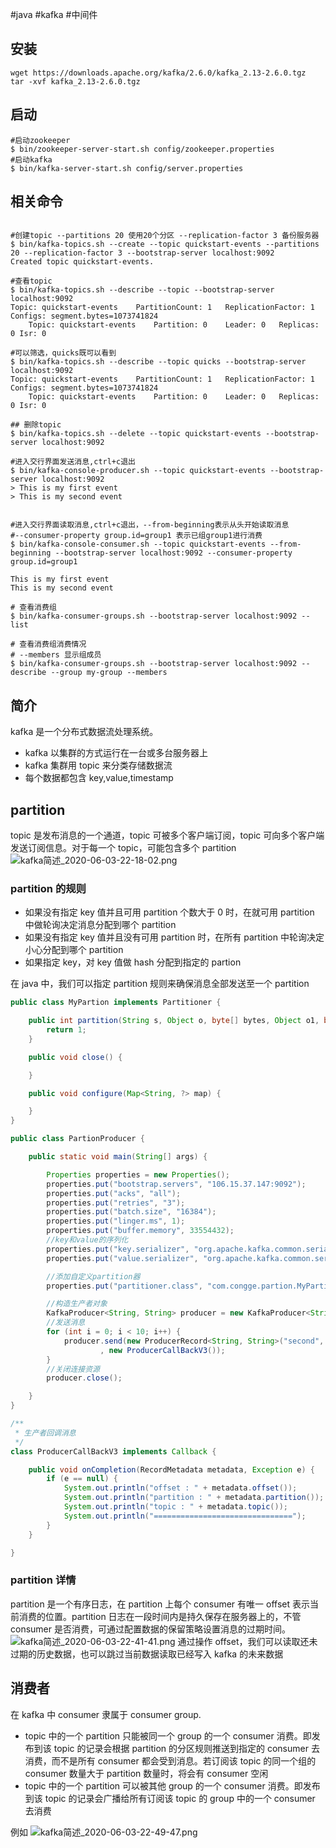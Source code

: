 #java #kafka #中间件

## 安装

```shell
wget https://downloads.apache.org/kafka/2.6.0/kafka_2.13-2.6.0.tgz
tar -xvf kafka_2.13-2.6.0.tgz
```

## 启动

```shell
#启动zookeeper
$ bin/zookeeper-server-start.sh config/zookeeper.properties
#启动kafka
$ bin/kafka-server-start.sh config/server.properties
```

## 相关命令

```shell

#创建topic --partitions 20 使用20个分区 --replication-factor 3 备份服务器
$ bin/kafka-topics.sh --create --topic quickstart-events --partitions 20 --replication-factor 3 --bootstrap-server localhost:9092
Created topic quickstart-events.

#查看topic
$ bin/kafka-topics.sh --describe --topic --bootstrap-server localhost:9092
Topic: quickstart-events    PartitionCount: 1   ReplicationFactor: 1    Configs: segment.bytes=1073741824
    Topic: quickstart-events    Partition: 0    Leader: 0   Replicas: 0 Isr: 0

#可以筛选，quicks既可以看到
$ bin/kafka-topics.sh --describe --topic quicks --bootstrap-server localhost:9092
Topic: quickstart-events    PartitionCount: 1   ReplicationFactor: 1    Configs: segment.bytes=1073741824
    Topic: quickstart-events    Partition: 0    Leader: 0   Replicas: 0 Isr: 0

## 删除topic
$ bin/kafka-topics.sh --delete --topic quickstart-events --bootstrap-server localhost:9092

#进入交行界面发送消息,ctrl+c退出
$ bin/kafka-console-producer.sh --topic quickstart-events --bootstrap-server localhost:9092
> This is my first event
> This is my second event


#进入交行界面读取消息,ctrl+c退出，--from-beginning表示从头开始读取消息
#--consumer-property group.id=group1 表示已组group1进行消费
$ bin/kafka-console-consumer.sh --topic quickstart-events --from-beginning --bootstrap-server localhost:9092 --consumer-property group.id=group1

This is my first event
This is my second event

# 查看消费组
$ bin/kafka-consumer-groups.sh --bootstrap-server localhost:9092 --list

# 查看消费组消费情况
# --members 显示组成员
$ bin/kafka-consumer-groups.sh --bootstrap-server localhost:9092 --describe --group my-group --members

```

## 简介

kafka 是一个分布式数据流处理系统。

- kafka 以集群的方式运行在一台或多台服务器上
- kafka 集群用 topic 来分类存储数据流
- 每个数据都包含 key,value,timestamp

## partition

topic 是发布消息的一个通道，topic 可被多个客户端订阅，topic 可向多个客户端发送订阅信息。对于每一个 topic，可能包含多个 partition
![kafka简述_2020-06-03-22-18-02.png](kafka简述_2020-06-03-22-18-02.png)

### partition 的规则

- 如果没有指定 key 值并且可用 partition 个数大于 0 时，在就可用 partition 中做轮询决定消息分配到哪个 partition
- 如果没有指定 key 值并且没有可用 partition 时，在所有 partition 中轮询决定小心分配到哪个 partition
- 如果指定 key，对 key 值做 hash 分配到指定的 partion

在 java 中，我们可以指定 partition 规则来确保消息全部发送至一个 partition

```java
public class MyPartion implements Partitioner {

    public int partition(String s, Object o, byte[] bytes, Object o1, byte[] bytes1, Cluster cluster) {
        return 1;
    }

    public void close() {

    }

    public void configure(Map<String, ?> map) {

    }
}
```

```java
public class PartionProducer {

    public static void main(String[] args) {

        Properties properties = new Properties();
        properties.put("bootstrap.servers", "106.15.37.147:9092");
        properties.put("acks", "all");
        properties.put("retries", "3");
        properties.put("batch.size", "16384");
        properties.put("linger.ms", 1);
        properties.put("buffer.memory", 33554432);
        //key和value的序列化
        properties.put("key.serializer", "org.apache.kafka.common.serialization.StringSerializer");
        properties.put("value.serializer", "org.apache.kafka.common.serialization.StringSerializer");

        //添加自定义partition器
        properties.put("partitioner.class", "com.congge.partion.MyPartion");

        //构造生产者对象
        KafkaProducer<String, String> producer = new KafkaProducer<String, String>(properties);
        //发送消息
        for (int i = 0; i < 10; i++) {
            producer.send(new ProducerRecord<String, String>("second", "congge-self ", "val = " + i)
                    , new ProducerCallBackV3());
        }
        //关闭连接资源
        producer.close();

    }
}

/**
 * 生产者回调消息
 */
class ProducerCallBackV3 implements Callback {

    public void onCompletion(RecordMetadata metadata, Exception e) {
        if (e == null) {
            System.out.println("offset : " + metadata.offset());
            System.out.println("partition : " + metadata.partition());
            System.out.println("topic : " + metadata.topic());
            System.out.println("===============================");
        }
    }

}
```

### partition 详情

partition 是一个有序日志，在 partition 上每个 consumer 有唯一 offset 表示当前消费的位置。partition 日志在一段时间内是持久保存在服务器上的，不管 consumer 是否消费，可通过配置数据的保留策略设置消息的过期时间。
![kafka简述_2020-06-03-22-41-41.png](kafka简述_2020-06-03-22-41-41.png)
通过操作 offset，我们可以读取还未过期的历史数据，也可以跳过当前数据读取已经写入 kafka 的未来数据

## 消费者

在 kafka 中 consumer 隶属于 consumer group.

- topic 中的一个 partition 只能被同一个 group 的一个 consumer 消费。即发布到该 topic 的记录会根据 partition 的分区规则推送到指定的 consumer 去消费，而不是所有 consumer 都会受到消息。若订阅该 topic 的同一个组的 consumer 数量大于 partition 数量时，将会有 consumer 空闲
- topic 中的一个 partition 可以被其他 group 的一个 consumer 消费。即发布到该 topic 的记录会广播给所有订阅该 topic 的 group 中的一个 consumer 去消费

例如
![kafka简述_2020-06-03-22-49-47.png](kafka简述_2020-06-03-22-49-47.png)
